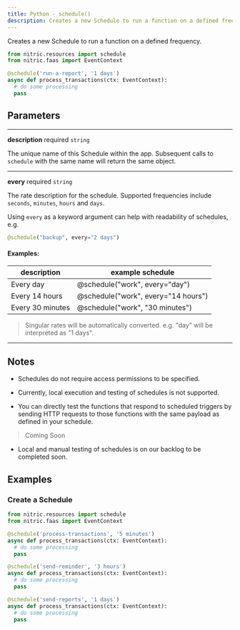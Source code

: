 ```yaml
---
title: Python - schedule()
description: Creates a new Schedule to run a function on a defined frequency.
---
```


Creates a new Schedule to run a function on a defined frequency.

```python
from nitric.resources import schedule
from nitric.faas import EventContext

@schedule('run-a-report', '1 days')
async def process_transactions(ctx: EventContext):
  # do some processing
  pass
```

## Parameters

---

**description** required `string`

The unique name of this Schedule within the app. Subsequent calls to `schedule` with the same name will return the same object.

---

**every** required `string`

The rate description for the schedule. Supported frequencies include `seconds`, `minutes`, `hours` and `days`.

Using `every` as a keyword argument can help with readability of schedules, e.g.

```python
@schedule("backup", every="2 days")
```

#### Examples:

| description      | example schedule                    |
| ---------------- | ----------------------------------- |
| Every day        | @schedule("work", every="day")      |
| Every 14 hours   | @schedule("work", every="14 hours") |
| Every 30 minutes | @schedule("work", "30 minutes")     |

> Singular rates will be automatically converted. e.g. "day" will be interpreted as "1 days".

---

## Notes

- Schedules do not require access permissions to be specified.

- Currently, local execution and testing of schedules is not supported.

- You can directly test the functions that respond to scheduled triggers by sending HTTP requests to those functions with the same payload as defined in your schedule.

> Coming Soon

- Local and manual testing of schedules is on our backlog to be completed soon.

## Examples

### Create a Schedule

```python
from nitric.resources import schedule
from nitric.faas import EventContext

@schedule('process-transactions', '5 minutes')
async def process_transactions(ctx: EventContext):
  # do some processing
  pass

@schedule('send-reminder', '3 hours')
async def process_transactions(ctx: EventContext):
  # do some processing
  pass

@schedule('send-reports', '1 days')
async def process_transactions(ctx: EventContext):
  # do some processing
  pass
```
